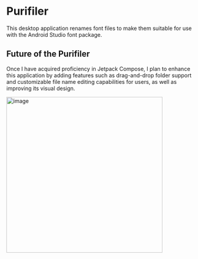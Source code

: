 # Purifiler
This desktop application renames font files to make them suitable for use with the Android Studio font package.

## Future of the Purifiler
Once I have acquired proficiency in Jetpack Compose, I plan to enhance this application by adding features such as drag-and-drop folder support and customizable file name editing capabilities for users, as well as improving its visual design.

<img width="407" alt="image" src="https://user-images.githubusercontent.com/69902076/234634561-a6c35ff3-af77-4232-b905-3050cf6450e5.png">
